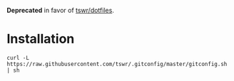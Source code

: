 **Deprecated** in favor of [tswr/dotfiles](https://github.com/tswr/dotfiles).

# Installation

    curl -L https://raw.githubusercontent.com/tswr/.gitconfig/master/gitconfig.sh | sh
